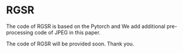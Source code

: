 # RGSR
The code of RGSR is based on the Pytorch and We add additional pre-processing code of JPEG in this paper.

The code of RGSR will be provided soon. Thank you.

